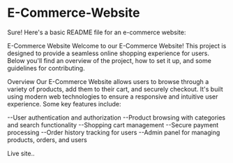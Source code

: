 # E-Commerce-Website


Sure! Here's a basic README file for an e-commerce website:

E-Commerce Website
Welcome to our E-Commerce Website! This project is designed to provide a seamless online shopping experience for users. Below you'll find an overview of the project, how to set it up, and some guidelines for contributing.

Overview
Our E-Commerce Website allows users to browse through a variety of products, add them to their cart, and securely checkout. It's built using modern web technologies to ensure a responsive and intuitive user experience. Some key features include:

--User authentication and authorization
--Product browsing with categories and search functionality
--Shopping cart management
--Secure payment processing
--Order history tracking for users
--Admin panel for managing products, orders, and users

Live site..
